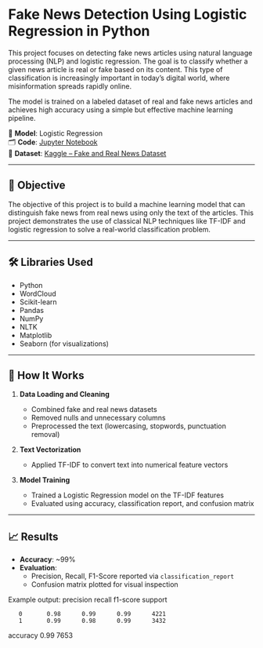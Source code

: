 # Fake News Detection Using Logistic Regression in Python

This project focuses on detecting fake news articles using natural language processing (NLP) and logistic regression. The goal is to classify whether a given news article is real or fake based on its content. This type of classification is increasingly important in today’s digital world, where misinformation spreads rapidly online.

The model is trained on a labeled dataset of real and fake news articles and achieves high accuracy using a simple but effective machine learning pipeline.

🧠 **Model**: Logistic Regression  
🗂️ **Code**: [Jupyter Notebook](https://github.com/EduardTadevosyan/FakeNews/blob/main/FakenewsProject.ipynb)  
📄 **Dataset**: [Kaggle – Fake and Real News Dataset](https://www.kaggle.com/datasets/clmentbisaillon/fake-and-real-news-dataset)


---

## 🚀 Objective

The objective of this project is to build a machine learning model that can distinguish fake news from real news using only the text of the articles. This project demonstrates the use of classical NLP techniques like TF-IDF and logistic regression to solve a real-world classification problem.

---

## 🛠️ Libraries Used

- Python
- WordCloud
- Scikit-learn
- Pandas
- NumPy
- NLTK
- Matplotlib
- Seaborn (for visualizations)

---

## 🔧 How It Works

1. **Data Loading and Cleaning**
   - Combined fake and real news datasets
   - Removed nulls and unnecessary columns
   - Preprocessed the text (lowercasing, stopwords, punctuation removal)

2. **Text Vectorization**
   - Applied TF-IDF to convert text into numerical feature vectors

3. **Model Training**
   - Trained a Logistic Regression model on the TF-IDF features
   - Evaluated using accuracy, classification report, and confusion matrix

---

## 📈 Results

- **Accuracy**: ~99%  
- **Evaluation**:
  - Precision, Recall, F1-Score reported via `classification_report`
  - Confusion matrix plotted for visual inspection

Example output:
          precision    recall  f1-score   support

       0       0.98      0.99      0.99      4221
       1       0.99      0.98      0.99      3432

accuracy                           0.99      7653



